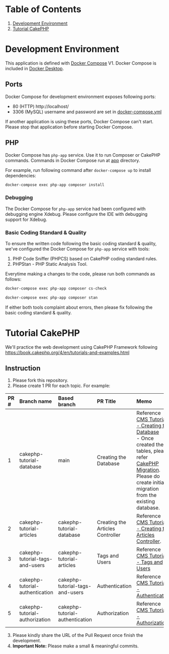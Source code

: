 # Table of Contents

1. [Development Environment](#development-environment)
2. [Tutorial CakePHP](#tutorial-cakephp) 

# Development Environment

This application is defined with [Docker Compose](https://docs.docker.com/compose/) V1.
Docker Compose is included in [Docker Desktop](https://docs.docker.com/desktop/).

## Ports

Docker Compose for development environment exposes following ports:

- 80 (HTTP) http://localhost/
- 3306 (MySQL) username and password are set in [docker-compose.yml](docker-compose.yml)

If another application is using these ports, Docker Compose can't start.
Please stop that application before starting Docker Compose.

## PHP

Docker Compose has `php-app` service.
Use it to run Composer or CakePHP commands.
Commands in Docker Compose run at [app](app) directory.

For example, run following command after `docker-compose up` to install dependencies:

```sh
docker-compose exec php-app composer install
```

### Debugging

The Docker Compose for `php-app` service had been configured with debugging engine Xdebug.
Please configure the IDE with debugging support for Xdebug.

### Basic Coding Standard & Quality

To ensure the written code following the basic coding standard & quality, we've configured the Docker Compose for `php-app` service with tools:
1. PHP Code Sniffer (PHPCS) based on CakePHP coding standard rules.
2. PHPStan - PHP Static Analysis Tool.

Everytime making a changes to the code, please run both commands as follows:

```sh
docker-compose exec php-app composer cs-check
```

```sh
docker-compose exec php-app composer stan
```

If either both tools complaint about errors, then please fix following the basic coding standard & quality.

# Tutorial CakePHP

We'll practice the web development using CakePHP Framework following https://book.cakephp.org/4/en/tutorials-and-examples.html

## Instruction

1. Please fork this repository.
2. Please create 1 PR for each topic. For example:

| PR # | Branch name                     | Based branch                    | PR Title                         | Memo                                                                                                                                                                                                                                                                                                                                                                                                                    |
|:-----|:--------------------------------|:--------------------------------|:---------------------------------|:------------------------------------------------------------------------------------------------------------------------------------------------------------------------------------------------------------------------------------------------------------------------------------------------------------------------------------------------------------------------------------------------------------------------|
| 1    | cakephp-tutorial-database       | main                            | Creating the Database            | Reference [CMS Tutorial - Creating the Database](https://book.cakephp.org/4/en/tutorials-and-examples/cms/database.html) <br/> - Once created the tables, please refer [CakePHP Migration](https://book.cakephp.org/migrations/3/en/index.html). Please do create initial migration from the existing database.                                                                                                         |
| 2    | cakephp-tutorial-articles       | cakephp-tutorial-database       | Creating the Articles Controller | Reference [CMS Tutorial - Creating the Articles Controller](https://book.cakephp.org/4/en/tutorials-and-examples/cms/articles-controller.html).                                                                                                                                                                                                                                                                         |
| 3    | cakephp-tutorial-tags-and-users | cakephp-tutorial-articles       | Tags and Users                   | Reference [CMS Tutorial - Tags and Users](https://book.cakephp.org/4/en/tutorials-and-examples/cms/tags-and-users.html)                                                                                                                                                                                                                                                                                                 |
| 4    | cakephp-tutorial-authentication | cakephp-tutorial-tags-and-users | Authentication                   | Reference [CMS Tutorial - Authentication](https://book.cakephp.org/4/en/tutorials-and-examples/cms/authentication.html)                                                                                                                                                                                                                                                                                                 |
| 5    | cakephp-tutorial-authorization  | cakephp-tutorial-authentication | Authorization                    | Reference [CMS Tutorial - Authorization](https://book.cakephp.org/4/en/tutorials-and-examples/cms/authorization.html)                                                                                                                                                                                                                                                                                                   |

3. Please kindly share the URL of the Pull Request once finish the development.
4. **Important Note:** Please make a small & meaningful commits.
